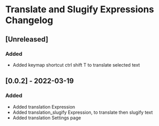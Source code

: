 <!-- Keep a Changelog guide -> https://keepachangelog.com -->

# Translate and Slugify Expressions Changelog

## [Unreleased]

### Added

- Added keymap shortcut ctrl shift T to translate selected text

## [0.0.2] - 2022-03-19

### Added

- Added translation Expression
- Added translation_slugify Expression, to translate then slugify text
- Added translation Settings page
